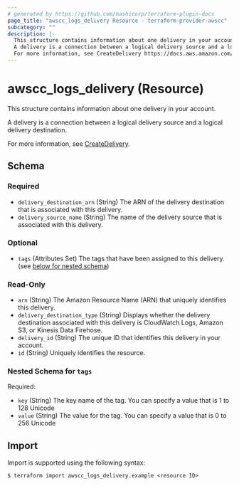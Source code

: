```yaml
---
# generated by https://github.com/hashicorp/terraform-plugin-docs
page_title: "awscc_logs_delivery Resource - terraform-provider-awscc"
subcategory: ""
description: |-
  This structure contains information about one delivery in your account.
  A delivery is a connection between a logical delivery source and a logical delivery destination.
  For more information, see CreateDelivery https://docs.aws.amazon.com/AmazonCloudWatchLogs/latest/APIReference/API_CreateDelivery.html.
---
```


# awscc_logs_delivery (Resource)

This structure contains information about one delivery in your account.

A delivery is a connection between a logical delivery source and a logical delivery destination.

For more information, see [CreateDelivery](https://docs.aws.amazon.com/AmazonCloudWatchLogs/latest/APIReference/API_CreateDelivery.html).



<!-- schema generated by tfplugindocs -->
## Schema

### Required

- `delivery_destination_arn` (String) The ARN of the delivery destination that is associated with this delivery.
- `delivery_source_name` (String) The name of the delivery source that is associated with this delivery.

### Optional

- `tags` (Attributes Set) The tags that have been assigned to this delivery. (see [below for nested schema](#nestedatt--tags))

### Read-Only

- `arn` (String) The Amazon Resource Name (ARN) that uniquely identifies this delivery.
- `delivery_destination_type` (String) Displays whether the delivery destination associated with this delivery is CloudWatch Logs, Amazon S3, or Kinesis Data Firehose.
- `delivery_id` (String) The unique ID that identifies this delivery in your account.
- `id` (String) Uniquely identifies the resource.

<a id="nestedatt--tags"></a>
### Nested Schema for `tags`

Required:

- `key` (String) The key name of the tag. You can specify a value that is 1 to 128 Unicode
- `value` (String) The value for the tag. You can specify a value that is 0 to 256 Unicode

## Import

Import is supported using the following syntax:

```shell
$ terraform import awscc_logs_delivery.example <resource ID>
```
